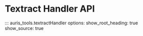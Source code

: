 # Textract Handler API

::: auris_tools.textractHandler
    options:
      show_root_heading: true
      show_source: true